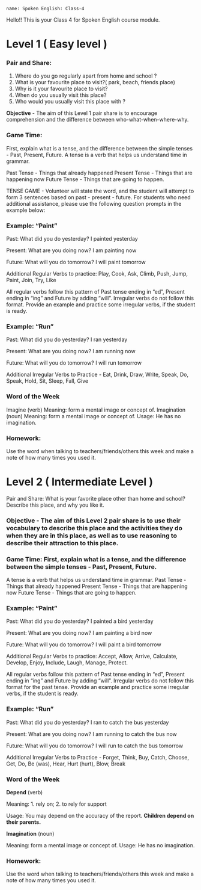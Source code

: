 ```ngMeta
name: Spoken English: Class-4
```

Hello!! 
This is your Class 4 for Spoken English course module.

# Level 1 ( Easy level )

### Pair and Share:
1. Where do you go regularly apart from home and school ?
2. What is your favourite place to visit?( park, beach, friends
place)
3. Why is it your favourite place to visit?
4. When do you usually visit this place?
5. Who would you usually visit this place with ?

**Objective** - The aim of this Level 1 pair share is to encourage comprehension and the difference between who-what-when-where-why. 


### Game Time:
First, explain what is a tense, and the difference between the simple tenses - Past, Present, Future. A tense is a verb that helps us understand time in grammar.

Past Tense - Things that already happened
Present Tense - Things that are happening now
Future Tense - Things that are going to happen.

TENSE GAME - Volunteer will state the word, and the student will attempt to form 3 sentences based on past - present - future. For students who need additional assistance, please use the following question prompts in the example below:

### Example: “Paint”
Past: What did you do yesterday? I painted yesterday

Present: What are you doing now? I am painting now

Future: What will you do tomorrow? I will paint tomorrow


Additional Regular Verbs to practice: Play, Cook, Ask, Climb, Push, Jump, Paint, Join, Try, Like

All regular verbs follow this pattern of Past tense ending in “ed”, Present ending in “ing” and Future by adding “will”. Irregular verbs do not follow this format.
Provide an example and practice some irregular verbs, if the student is ready.

### Example: “Run”

Past: What did you do yesterday? I ran yesterday

Present: What are you doing now? I am running now

Future: What will you do tomorrow? I will run tomorrow

Additional Irregular Verbs to Practice - Eat, Drink, Draw, Write, Speak, Do, Speak, Hold, Sit, Sleep, Fall, Give

### Word of the Week  
Imagine (verb)
Meaning: form a mental image or concept of.
Imagination (noun)
Meaning: form a mental image or concept of.
Usage: He has no imagination.


### Homework:
Use the word when talking to teachers/friends/others this week and make a note of how many times you used it.

# Level 2 ( Intermediate Level )
Pair and Share: 
What is your favorite place other than home and school? Describe this place, and why you like it.

### Objective - The aim of this Level 2 pair share is to use their vocabulary to describe this place and the activities they do when they are in this place, as well as to use reasoning to describe their attraction to this place.

### Game Time: First, explain what is a tense, and the difference between the simple tenses - Past, Present, Future. 

A tense is a verb that helps us understand time in grammar.
Past Tense - Things that already happened
Present Tense - Things that are happening now
Future Tense - Things that are going to happen.

### Example: “Paint”
Past: What did you do yesterday? I painted a bird yesterday

Present: What are you doing now? I am painting a bird now

Future: What will you do tomorrow? I will paint a bird tomorrow


Additional Regular Verbs to practice: 
Accept, Allow, Arrive, Calculate, Develop, Enjoy, Include, Laugh, Manage, Protect.

All regular verbs follow this pattern of Past tense ending in “ed”, Present ending in “ing” and Future by adding “will”. Irregular verbs do not follow this format
for the past tense. Provide an example and practice some irregular verbs, if the student is ready.

### Example: “Run”

Past: What did you do yesterday? I ran to catch the bus yesterday

Present: What are you doing now? I am running to catch the bus now

Future: What will you do tomorrow? I will run to catch the bus tomorrow


Additional Irregular Verbs to Practice - Forget, Think, Buy, Catch, Choose, Get, Do, Be (was), Hear, Hurt (hurt), Blow, Break



### Word of the Week
**Depend** (verb)

Meaning: 1. rely on; 2. to rely for support

Usage: You may depend on the accuracy of the report.
**Children depend on their parents.**


**Imagination** (noun)

Meaning: form a mental image or concept of.
Usage: He has no imagination.

### Homework:
Use the word when talking to teachers/friends/others this week and make a note of how many times you used it. 
